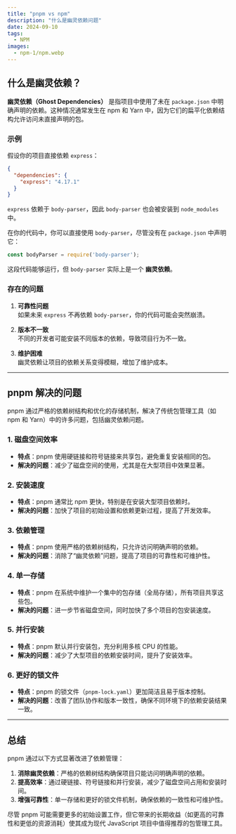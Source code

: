 ```yaml
---
title: "pnpm vs npm"
description: "什么是幽灵依赖问题"
date: 2024-09-10
tags:
  - NPM
images:
  - npm-1/npm.webp
---
```


## 什么是幽灵依赖？
**幽灵依赖（Ghost Dependencies）** 是指项目中使用了未在 `package.json` 中明确声明的依赖。这种情况通常发生在 npm 和 Yarn 中，因为它们的扁平化依赖结构允许访问未直接声明的包。

### 示例
假设你的项目直接依赖 `express`：
```json
{
  "dependencies": {
    "express": "4.17.1"
  }
}
```
`express` 依赖于 `body-parser`，因此 `body-parser` 也会被安装到 `node_modules` 中。

在你的代码中，你可以直接使用 `body-parser`，尽管没有在 `package.json` 中声明它：
```javascript
const bodyParser = require('body-parser');
```

这段代码能够运行，但 `body-parser` 实际上是一个 **幽灵依赖**。

### 存在的问题
1. **可靠性问题**  
   如果未来 `express` 不再依赖 `body-parser`，你的代码可能会突然崩溃。
   
2. **版本不一致**  
   不同的开发者可能安装不同版本的依赖，导致项目行为不一致。

3. **维护困难**  
   幽灵依赖让项目的依赖关系变得模糊，增加了维护成本。

---

## pnpm 解决的问题

pnpm 通过严格的依赖树结构和优化的存储机制，解决了传统包管理工具（如 npm 和 Yarn）中的许多问题，包括幽灵依赖问题。

### 1. 磁盘空间效率
- **特点**：pnpm 使用硬链接和符号链接来共享包，避免重复安装相同的包。
- **解决的问题**：减少了磁盘空间的使用，尤其是在大型项目中效果显著。

### 2. 安装速度
- **特点**：pnpm 通常比 npm 更快，特别是在安装大型项目依赖时。
- **解决的问题**：加快了项目的初始设置和依赖更新过程，提高了开发效率。

### 3. 依赖管理
- **特点**：pnpm 使用严格的依赖树结构，只允许访问明确声明的依赖。
- **解决的问题**：消除了“幽灵依赖”问题，提高了项目的可靠性和可维护性。

### 4. 单一存储
- **特点**：pnpm 在系统中维护一个集中的包存储（全局存储），所有项目共享这些包。
- **解决的问题**：进一步节省磁盘空间，同时加快了多个项目的包安装速度。

### 5. 并行安装
- **特点**：pnpm 默认并行安装包，充分利用多核 CPU 的性能。
- **解决的问题**：减少了大型项目的依赖安装时间，提升了安装效率。

### 6. 更好的锁文件
- **特点**：pnpm 的锁文件（`pnpm-lock.yaml`）更加简洁且易于版本控制。
- **解决的问题**：改善了团队协作和版本一致性，确保不同环境下的依赖安装结果一致。

---

## 总结

pnpm 通过以下方式显著改进了依赖管理：
1. **消除幽灵依赖**：严格的依赖树结构确保项目只能访问明确声明的依赖。
2. **提高效率**：通过硬链接、符号链接和并行安装，减少了磁盘空间占用和安装时间。
3. **增强可靠性**：单一存储和更好的锁文件机制，确保依赖的一致性和可维护性。

尽管 pnpm 可能需要更多的初始设置工作，但它带来的长期收益（如更高的可靠性和更低的资源消耗）使其成为现代 JavaScript 项目中值得推荐的包管理工具。